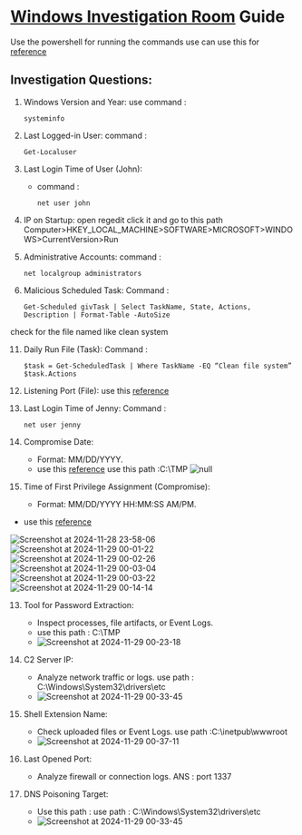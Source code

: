 # [Windows Investigation Room](https://tryhackme.com/r/room/investigatingwindows) Guide
 Use the powershell for running the commands
 use can use this for [reference](https://medium.com/@haircutfish/tryhackme-investigating-windows-task-1-investigating-windows-da65f32cf67f) 

## Investigation Questions:

1. Windows Version and Year: 
   use command :

       systeminfo

3. Last Logged-in User: 
   command :

       Get-Localuser 
5. Last Login Time of User (John): 
   - command :

         net user john 
6. IP on Startup:
   open regedit click it and go to this path Computer>HKEY_LOCAL_MACHINE>SOFTWARE>MICROSOFT>WINDOWS>CurrentVersion>Run

7. Administrative Accounts:
   command :

       net localgroup administrators 

9. Malicious Scheduled Task:
  Command :

       Get-Scheduled givTask | Select TaskName, State, Actions, Description | Format-Table -AutoSize
check for the file named like clean system

11. Daily Run File (Task):
 Command :
 
        $task = Get-ScheduledTask | Where TaskName -EQ “Clean file system”
        $task.Actions

11. Listening Port (File):
 use this [reference](https://medium.com/@haircutfish/tryhackme-investigating-windows-task-1-investigating-windows-da65f32cf67f)

11. Last Login Time of Jenny:
  Command :

        net user jenny

11. Compromise Date:
    - Format: MM/DD/YYYY.
    -  use this [reference](https://medium.com/@haircutfish/tryhackme-investigating-windows-task-1-investigating-windows-da65f32cf67f)
 use this path :C:\TMP
![null](https://github.com/user-attachments/assets/c4365f24-c95b-4e12-acc9-a63da11359a9)


12. Time of First Privilege Assignment (Compromise):
    - Format: MM/DD/YYYY HH:MM:SS AM/PM.
  -  use this [reference](https://medium.com/@haircutfish/tryhackme-investigating-windows-task-1-investigating-windows-da65f32cf67f)

![Screenshot at 2024-11-28 23-58-06](https://github.com/user-attachments/assets/975e687c-a1e7-4b1c-931c-e1e93e59d928)
![Screenshot at 2024-11-29 00-01-22](https://github.com/user-attachments/assets/a6d5d37f-5421-4955-9e22-16cfb32f25d6)
![Screenshot at 2024-11-29 00-02-26](https://github.com/user-attachments/assets/02ee92ec-8439-4025-9575-1a94a7f4dfa8)
![Screenshot at 2024-11-29 00-03-04](https://github.com/user-attachments/assets/1b276807-49de-4280-8d90-70e093f5bacf)
![Screenshot at 2024-11-29 00-03-22](https://github.com/user-attachments/assets/c5a4e7cf-db82-4dff-8a2a-48c70088e8c3)
![Screenshot at 2024-11-29 00-14-14](https://github.com/user-attachments/assets/81426851-934e-4038-b644-7cf631652d36)

13. Tool for Password Extraction:
    - Inspect processes, file artifacts, or Event Logs.
    - use this path : C:\TMP
    - ![Screenshot at 2024-11-29 00-23-18](https://github.com/user-attachments/assets/bfa3cfdd-0ba1-4b17-931d-37be88094c40)


14. C2 Server IP:
    - Analyze network traffic or logs.
      use path : C:\Windows\System32\drivers\etc
    - ![Screenshot at 2024-11-29 00-33-45](https://github.com/user-attachments/assets/fdb7c962-e7f4-4796-9ebf-cb83c2724d13)


15. Shell Extension Name:
    - Check uploaded files or  Event Logs.
      use path :C:\inetpub\wwwroot
    - ![Screenshot at 2024-11-29 00-37-11](https://github.com/user-attachments/assets/67765a6d-7693-47cf-b8d4-d92c6d8db7e9)


16. Last Opened Port:
    - Analyze firewall or connection logs.
   ANS : port 1337
17. DNS Poisoning Target:
    - Use this path :
  use path : C:\Windows\System32\drivers\etc
    - ![Screenshot at 2024-11-29 00-33-45](https://github.com/user-attachments/assets/fdb7c962-e7f4-4796-9ebf-cb83c2724d13)
